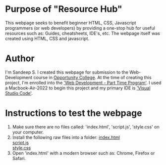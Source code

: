 # Purpose of "Resource Hub"
This webpage seeks to benefit beginner HTML, CSS, Javascript programmers (or web developers) by providing a one-stop hub for useful resources such as: Guides, cheatsheets, IDE's, etc. The webpage itself was created using HTML, CSS and javascript.
# Author
I'm Sandeep S. I created this webpage for submission to the Web-Development course in [Opportunity College](https://www.opcollege.org/). At the time of creating this project, I'm enrolled into the ['Web Development - Part Time Program'](https://www.opcollege.org/web-development). I used a Macbook-Air-2022 to begin this project and my primary IDE is ['Visual Studio Code'](https://code.visualstudio.com/).
# Instructions to test the webpage
1. Make sure there are no files called: 'index.html', 'script.js', 'style.css' on your computer.
2. Install the following raw files into a folder:
   [index.html](https://github.com/sandeepsudhan/jwd-project-1/blob/main/index.html) <br>
   [script.js](https://github.com/sandeepsudhan/jwd-project-1/blob/main/script.js) <br>
   [style.css](https://github.com/sandeepsudhan/jwd-project-1/blob/main/style.css) <br>
3. Open 'index.html' with a modern browser such as: Chrome, Firefox or Safari.
